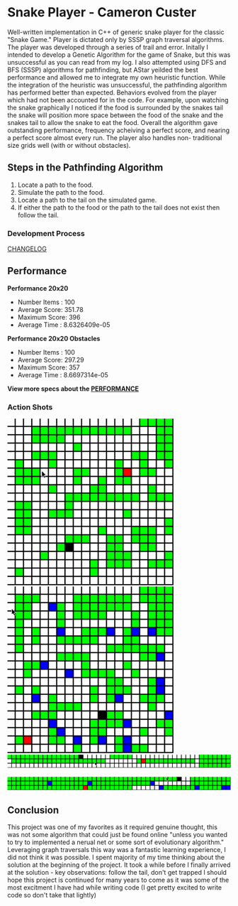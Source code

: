# Snake Player - Cameron Custer #
Well-written implementation in C++ of generic snake player for the classic "Snake
Game." Player is dictated only by SSSP graph traversal algorithms. The player was
developed through a series of trail and error. Initally I intended to develop a
Genetic Algorithm for the game of Snake, but this was unsuccessful as you can
read from my log. I also attempted using DFS and BFS (SSSP) algorithms for
pathfinding, but AStar yeilded the best performance and allowed me to integrate
my own heuristic function. While the integration of the heuristic was
unsuccessful, the pathfinding algorithm has performed better than expected.
Behaviors evolved from the player which had not been accounted for in the code.
For example, upon watching the snake graphically I noticed if the food is
surrounded by the snakes tail the snake will position more space between the
food of the snake and the snakes tail to allow the snake to eat the food.
Overall the algorithm gave outstanding performance, frequency acheiving a perfect
score, and nearing a perfect score almost every run. The player also handles non-
traditional size grids well (with or without obstacles).

## Steps in the Pathfinding Algorithm ##
1. Locate a path to the food.
2. Simulate the path to the food.
3. Locate a path to the tail on the simulated game.
4. If either the path to the food or the path to the tail does not exist then
    follow the tail.

### Development Process ###
[CHANGELOG](Log)

## Performance ##
**Performance 20x20**
- Number Items : 100
- Average Score: 351.78
- Maximum Score: 396
- Average Time : 8.6326409e-05

**Performance 20x20 Obstacles**
- Number Items : 100
- Average Score: 297.29
- Maximum Score: 357
- Average Time : 8.6697314e-05

**View more specs about the [PERFORMANCE](PERFORMANCE.md)**

### Action Shots ###
![Gif of snake player execution on 20x20 board](snake20x20.gif)
&nbsp; &nbsp; &nbsp; &nbsp; &nbsp; &nbsp; &nbsp; &nbsp; &nbsp; &nbsp;
![Gif of snake player with obstacles execution on 20x20 board](snakeObstacles20x20.gif)
&nbsp; &nbsp; &nbsp; &nbsp; &nbsp; &nbsp; &nbsp; &nbsp; &nbsp; &nbsp;
![Gif of snake player execution on 3x50 board](snake03x50.gif)
&nbsp; &nbsp; &nbsp; &nbsp; &nbsp; &nbsp; &nbsp; &nbsp; &nbsp; &nbsp;
![Gif of snake player with obstacles execution on 20x20 board](snakeObstacles03x50.gif)

## Conclusion ##
This project was one of my favorites as it required genuine thought, this
was not some algorithm that could just be found online "unless you wanted
to try to implemented a nerual net or some sort of evolutionary algorithm."
Leveraging graph traversals this way was a fantastic learning experience,
I did not think it was possible. I spent majority of my time thinking about
the solution at the beginning of the project. It took a while before I
finally arrived at the solution -
key observations: follow the tail, don't get trapped
I should hope this project is continued for many years to come as it was
some of the most excitment I have had while writing code (I get pretty
excited to write code so don't take that lightly)
